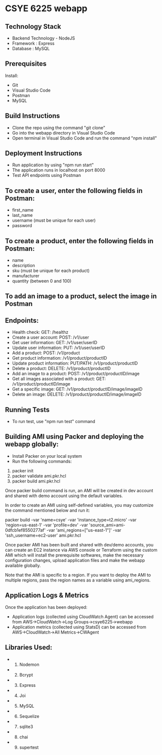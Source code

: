 # CSYE 6225 webapp
## Technology Stack

* Backend Technology - NodeJS
* Framework : Express
* Database : MySQL

## Prerequisites 

Install:
* Git
* Visual Studio Code
* Postman
* MySQL 

## Build Instructions
* Clone the repo using the command "git clone"
* Go into the webapp directory in Visual Studio Code
* Open terminal in Visual Studio Code and run the command "npm install"

## Deployment Instructions
* Run application by using "npm run start"
* The application runs in localhost on port 8000
* Test API endpoints using Postman

## To create a user, enter the following fields in Postman:
* first_name
* last_name
* username (must be unique for each user)
* password

## To create a product, enter the following fields in Postman:
* name
* description
* sku (must be unique for each product)
* manufacturer
* quantity (between 0 and 100)

## To add an image to a product, select the image in Postman

## Endpoints:
* Health check: GET: /healthz
* Create a user account: POST: /v1/user
* Get user information: GET: /v1/user/userID
* Update user information: PUT: /v1/user/userID
* Add a product: POST: /v1/product
* Get product information: /v1/product/productID
* Update product information: PUT/PATH: /v1/product/productID
* Delete a product: DELETE: /v1/product/productID
* Add an image to a product: POST: /v1/product/productID/image
* Get all images associated with a product: GET: /v1/product/productID/image
* Get a specific image: GET: /v1/product/productID/image/imageID
* Delete an image: DELETE: /v1/product/productID/image/imageID

## Running Tests
* To run test, use "npm run test" command

## Building AMI using Packer and deploying the webapp globally:
* Install Packer on your local system
* Run the following commands:
1. packer init
2. packer validate ami.pkr.hcl
3. packer build ami.pkr.hcl

Once packer build command is run, an AMI will be created in dev account and shared with demo account using the default variables.

In order to create an AMI using self-defined variables,  you may customize the command mentioned below and run it:

packer build -var 'name=csye' -var 'instance_type=t2.micro' -var 'region=us-east-1' -var 'profile=dev' -var 'source_ami=ami-0dfcb1ef8550277af' -var 'ami_regions=["us-east-1"]' -var 'ssh_username=ec2-user' ami.pkr.hcl

Once packer AMI has been built and shared with dev/demo accounts, you can create an EC2 instance via AWS console or Terraform using the custom AMI which will install the prerequisite softwares, make the necessary configuration changes, upload application files and make the webapp available globally.

Note that the AMI is specific to a region. If you want to deploy the AMI to multiple regions, pass the region names as a variable using ami_regions.

## Application Logs & Metrics
Once the application has been deployed:
* Application logs (collected using CloudWatch Agent) can be accessed from AWS->CloudWatch->Log Groups->csye6225->webapp
* Application metrics (collected using StatsD) can be accessed from AWS->CloudWatch->All Metrics->CWAgent

## Libraries Used:

* 1. Nodemon
* 2. Bcrypt 
* 3. Express
* 4. Joi
* 5. MySQL
* 6. Sequelize
* 7. sqlite3
* 8. chai
* 9. supertest
